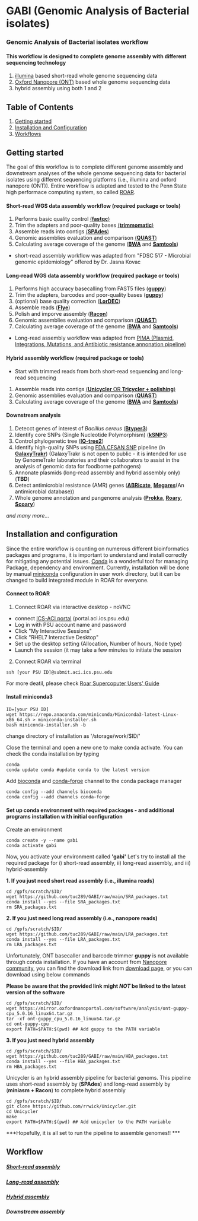 # GABI (Genomic Analysis of Bacterial isolates)

### Genomic Analysis of Bacterial isolates workflow

#### This workflow is designed to complete genome assembly with different sequencing technology

1. [illumina](https://www.illumina.com/techniques/sequencing/dna-sequencing/whole-genome-sequencing.html) based short-read whole genome sequencing data 
2. [Oxford Nanopore (ONT)](https://nanoporetech.com/applications/dna-nanopore-sequencing) based whole genome sequencing data
3. hybrid assembly using both 1 and 2

## Table of Contents ##

1. [Getting started](#getting_started)
2. [Installation and Configuration](#install_and_configure)
3. [Workflows](#workflow)

<a name = "getting_started"></a>
## Getting started

The goal of this workflow is to complete different genome assembly and downstream analyses of the whole genome sequencing data for bacterial isolates using different sequencing platforms (i.e., illumina and oxford nanopore (ONT)). Entire workflow is adapted and tested to the Penn State high performace computing system, so called [ROAR](https://www.icds.psu.edu/computing-services/roar-user-guide/).

#### Short-read WGS data assembly workflow (required package or tools)

1. Performs basic quality control [(**fastqc**)](https://github.com/s-andrews/FastQC)
2. Trim the adapters and poor-quality bases [(**trimmomatic**)](https://github.com/usadellab/Trimmomatic)
3. Assemble reads into contigs [(**SPAdes**)](https://github.com/ablab/spades)
4. Genomic assemblies evaluation and comparison [(**QUAST**)](https://github.com/ablab/quast)
5. Calculating average coverage of the genome ([**BWA**](https://github.com/lh3/bwa) and [**Samtools**](https://github.com/samtools/samtools))

* short-read assembly workflow was adapted from "FDSC 517 - Microbial genomic epidemiology" offered by Dr. Jasna Kovac 

#### Long-read WGS data assembly workflow (required package or tools)

1. Performs high accuracy basecalling from FAST5 files ([**guppy**](https://community.nanoporetech.com/protocols/Guppy-protocol/v/gpb_2003_v1_revaa_14dec2018/linux-guppy))
2. Trim the adapters, barcodes and poor-quality bases ([**guppy**](https://community.nanoporetech.com/protocols/Guppy-protocol/v/gpb_2003_v1_revaa_14dec2018/linux-guppy))
3. (optional) base quality correction ([**LorDEC**](http://www.atgc-montpellier.fr/lordec/))
4. Assemble reads ([**Flye**](https://github.com/fenderglass/Flye))
5. Polish and imporve assembly ([**Racon**](https://github.com/isovic/racon))
6. Genomic assemblies evaluation and comparison [(**QUAST**)](https://github.com/ablab/quast)
7. Calculating average coverage of the genome ([**BWA**](https://github.com/lh3/bwa) and [**Samtools**](https://github.com/samtools/samtools))

* Long-read assembly workflow was adapted from [PIMA (Plasmid, Integrations, Mutations, and Antibiotic resistance annonation pipeline)](https://github.com/abconley/pima)

#### Hybrid assembly workflow (required package or tools)

* Start with trimmed reads from both short-read sequencing and long-read sequencing

1. Assemble reads into contigs [(**Unicycler** OR **Tricycler + polishing**)](https://github.com/rrwick/Unicycler) 
2. Genomic assemblies evaluation and comparison [(**QUAST**)](https://github.com/ablab/quast)
3. Calculating average coverage of the genome ([**BWA**](https://github.com/lh3/bwa) and [**Samtools**](https://github.com/samtools/samtools))

#### Downstream analysis 

1. Detecct genes of interest of *Bacillus cereus* ([**Btyper3**](https://github.com/lmc297/BTyper3))
2. Identify core SNPs (Single Nucleotide Polymorphism) ([**kSNP3**](https://sourceforge.net/projects/ksnp/files/))
3. Control phylogenetic tree ([**IQ-tree2**](http://www.iqtree.org))
4. Identify high-quality SNPs using [FDA CFSAN SNP](https://snp-pipeline.readthedocs.io/en/latest/readme.html) pipeline (in **[GalaxyTrakr](https://galaxytrakr.org/root/login?redirect=%2F)**)
(GalaxyTrakr is not open to public - it is intended for use by GenomeTrakr laboratories and their collaborators to assist in the analysis of genomic data for foodborne pathogens)
5. Annonate plasmids (long-read assembly and hybrid assembly only) (**TBD**)
6. Detect antimicrobial resistance (AMR) genes ([**ABRicate**](https://github.com/tseemann/abricate), [**Megares**](https://megares.meglab.org)(An antimicrobial database))
7. Whole genome annotation and pangenome analysis ([**Prokka**](https://github.com/tseemann/prokka), [**Roary**](https://github.com/sanger-pathogens/Roary), [**Scoary**](https://github.com/AdmiralenOla/Scoary))

*and many more...*

<a name = "install_and_configure"></a>
## Installation and configuration

Since the entire workflow is counting on numerous different bioinformatics packages and programs, it is important to understand and install correctly for mitigating any potential issues. [Conda](https://docs.conda.io/en/latest/) is a wonderful tool for managing Package, dependency and environment. Currently, installation will be done by manual [miniconda](https://docs.conda.io/en/latest/miniconda.html) configuration in user work directory, but it can be changed to build integrated module in ROAR for everyone. 

#### Connect to ROAR

1. Connect ROAR via interactive desktop - noVNC 
  - connect [ICS-ACI portal](portal.aci.ics.psu.edu) (portal.aci.ics.psu.edu)
  - Log in with PSU account name and password
  - Click "My Interactive Sessions"
  - Click "RHEL7 Interactive Desktop"
  - Set up the desktop setting (Allocation, Number of hours, Node type)
  - Launch the session (it may take a few minutes to initiate the session

2. Connect ROAR via terminal

```
ssh [your PSU ID]@submit.aci.ics.psu.edu
```
  
  For more deatil, please check [Roar Supercoputer Users' Guide](https://www.icds.psu.edu/computing-services/roar-user-guide/)
  
 

#### Install miniconda3 

```
ID=[your PSU ID]
wget https://repo.anaconda.com/miniconda/Miniconda3-latest-Linux-x86_64.sh > miniconda-installer.sh
bash miniconda-installer.sh -b
```

change directory of installation as '/storage/work/$ID/'



Close the terminal and open a new one to make conda activate. You can check the conda installation by typing


```
conda
conda update conda #update conda to the latest version
```

Add [bioconda](https://bioconda.github.io) and [conda-forge](https://conda-forge.org) channel to the conda package manager

```
conda config --add channels bioconda
conda config --add channels conda-forge
```

#### Set up conda environment with required packages - and additional programs installation with initial configuration

Create an environment

```
conda create -y --name gabi 
conda activate gabi
```

Now, you activate your environment called **'gabi'**
Let's try to install all the required package for i) short-read assembly, ii) long-read assembly, and iii) hybrid-assembly

**1. If you just need short read assembly (i.e., illumina reads)**

```
cd /gpfs/scratch/$ID/
wget https://github.com/tuc289/GABI/raw/main/SRA_packages.txt 
conda install --yes --file SRA_packages.txt
rm SRA_packages.txt
```

**2. If you just need long read assembly (i.e., nanopore reads)**

``` 
cd /gpfs/scratch/$ID/
wget https://github.com/tuc289/GABI/raw/main/LRA_packages.txt
conda install --yes --file LRA_packages.txt
rm LRA_packages.txt
```

Unfortunately, ONT basecaller and barcode trimmer **guppy** is not available through conda installation. If you have an account from [Nanopore community](https://community.nanoporetech.com), you can find the download link from [download page](https://community.nanoporetech.com/downloads), or you can download using below commands 

**Please be aware that the provided link might *NOT* be linked to the latest version of the software**

```
cd /gpfs/scratch/$ID/
wget https://mirror.oxfordnanoportal.com/software/analysis/ont-guppy-cpu_5.0.16_linux64.tar.gz
tar -xf ont-guppy_cpu_5.0.16_linux64.tar.gz
cd ont-guppy-cpu
export PATH=$PATH:$(pwd) ## Add guppy to the PATH variable
```

**3. If you just need hybrid assembly**
```
cd /gpfs/scratch/$ID/
wget https://github.com/tuc289/GABI/raw/main/HBA_packages.txt
conda install --yes --file HBA_packages.txt
rm HBA_packages.txt
```

Unicycler is an hybrid assembly pipeline for bacterial genoms. This pipeline uses short-read assembly by (**SPAdes**) and long-read assembly by (**miniasm + Racon**) to complete hybrid assembly

```
cd /gpfs/scratch/$ID/
git clone https://github.com/rrwick/Unicycler.git
cd Unicycler
make
export PATH=$PATH:$(pwd) ## Add unicycler to the PATH variable
```
***Hopefully, it is all set to run the pipeline to assemble genomes!! ***

## Workflow

##### [Short-read assembly](https://github.com/tuc289/GABI/blob/main/short_read_assembly.md)

##### [Long-read assembly](https://github.com/tuc289/GABI/blob/main/long_read_assembly.md)

##### [Hybrid assembly](https://github.com/tuc289/GABI/blob/main/hybrid_assembly.md)

##### Downstream assembly 

